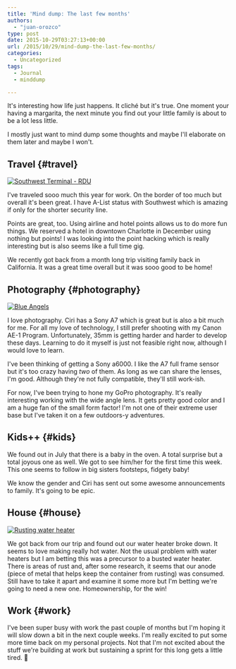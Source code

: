 ```yaml
---
title: 'Mind dump: The last few months'
authors: 
  - "juan-orozco"
type: post
date: 2015-10-29T03:27:13+00:00
url: /2015/10/29/mind-dump-the-last-few-months/
categories:
  - Uncategorized
tags:
  - Journal
  - minddump

---
```

It's interesting how life just happens. It cliché but it's true. One moment your having a margarita, the next minute you find out your little family is about to be a lot less little.

I mostly just want to mind dump some thoughts and maybe I'll elaborate on them later and maybe I won't.

## Travel {#travel}

[<img src="https://i0.wp.com/m.juanorozco.com/photos/2015/09/early-traveling.small.jpg?w=580" alt="Southwest Terminal - RDU" data-recalc-dims="1" />][1]

I've traveled sooo much this year for work. On the border of too much but overall it's been great. I have A-List status with Southwest which is amazing if only for the shorter security line.

Points are great, too. Using airline and hotel points allows us to do more fun things. We reserved a hotel in downtown Charlotte in December using nothing but points! I was looking into the point hacking which is really interesting but is also seems like a full time gig.

We recently got back from a month long trip visiting family back in California. It was a great time overall but it was sooo good to be home!

## Photography {#photography}

[<img src="https://i2.wp.com/m.juanorozco.com/photos/2015/09/blue-angels.small.jpg?w=580" alt="Blue Angels" data-recalc-dims="1" />][2]

I love photography. Ciri has a Sony A7 which is great but is also a bit much for me. For all my love of technology, I still prefer shooting with my Canon AE-1 Program. Unfortunately, 35mm is getting harder and harder to develop these days. Learning to do it myself is just not feasible right now, although I would love to learn.

I've been thinking of getting a Sony a6000. I like the A7 full frame sensor but it's too crazy having _two_ of them. As long as we can share the lenses, I'm good. Although they're not fully compatible, they'll still work-ish.

For now, I've been trying to hone my GoPro photography. It's really interesting working with the wide angle lens. It gets pretty good color and I am a huge fan of the small form factor! I'm not one of their extreme user base but I've taken it on a few outdoors-y adventures.

## Kids++ {#kids}

We found out in July that there is a baby in the oven. A total surprise but a total joyous one as well. We got to see him/her for the first time this week. This one seems to follow in big sisters footsteps, fidgety baby!

We know the gender and Ciri has sent out some awesome announcements to family. It's going to be epic.

## House {#house}

[<img src="https://i0.wp.com/m.juanorozco.com/photos/2015/09/water-heater-rusting.small.jpg?w=580" alt="Rusting water heater" data-recalc-dims="1" />][3]

We got back from our trip and found out our water heater broke down. It seems to love making really hot water. Not the usual problem with water heaters but I am betting this was a precursor to a busted water heater. There is areas of rust and, after some research, it seems that our anode (piece of metal that helps keep the container from rusting) was consumed. Still have to take it apart and examine it some more but I'm betting we're going to need a new one. Homeownership, for the win!

## Work {#work}

I've been super busy with work the past couple of months but I'm hoping it will slow down a bit in the next couple weeks. I'm really excited to put some more time back on my personal projects. Not that I'm not excited about the stuff we're building at work but sustaining a sprint for this long gets a little tired. 🙂

 [1]: https://i1.wp.com/m.juanorozco.com/photos/2015/09/early-traveling.large.jpg
 [2]: https://i1.wp.com/m.juanorozco.com/photos/2015/09/blue-angels.large.jpg
 [3]: https://i0.wp.com/m.juanorozco.com/photos/2015/09/water-heater-rusting.large.jpg